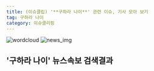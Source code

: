 ```yaml
---
title: (이슈클립) '**구하라 나이**' 관련 이슈, 기사 모아 보기
tag: 구하라 나이
category: 이슈클리핑
---
```

![wordcloud](https://s3.ap-northeast-2.amazonaws.com/lyrics101-wordcloud/2018-10-04-1538640339.png)
![news_img](https://user-images.githubusercontent.com/42597476/44507050-1206f400-a6e4-11e8-8d98-7ffbfebb353f.png)
## **'**구하라 나이**'** 뉴스속보 검색결과

